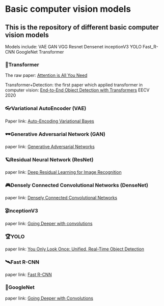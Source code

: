 # Basic computer vision models

## This is the repository of different basic computer vision models

Models include: VAE GAN VGG Resnet Densenet inceptionV3 YOLO Fast_R-CNN GoogleNet Transformer

### 🚀Transformer 

The raw paper: [Attention is All You Need](https://arxiv.org/abs/1706.03762)

Transformer+Detection: the first paper which applied transformer in computer vision: [End-to-End Object Detection with Transformers](https://arxiv.org/abs/2005.12872) EECV 2020 




### 👓Variational AutoEncoder (VAE)

Paper link: [Auto-Encoding Variational Bayes](https://arxiv.org/abs/1312.6114)

### 🕶Generative Adversarial Network (GAN)

paper link: [Generative Adversarial Networks](https://arxiv.org/abs/1406.2661)

### 🪐Residual Neural Network (ResNet)

paper link: [Deep Residual Learning for Image Recognition](https://arxiv.org/abs/1512.03385)

### 🎮Densely Connected Convolutional Networks (DenseNet)

paper link: [Densely Connected Convolutional Networks](https://arxiv.org/abs/1608.06993)

### 🎖InceptionV3

paper link: [Going Deeper with convolutions](https://static.googleusercontent.com/media/research.google.com/en//pubs/archive/43022.pdf)

### 🏆YOLO

paper link: [You Only Look Once: Unified, Real-Time Object Detection](https://arxiv.org/abs/1506.02640)

### 🛰Fast R-CNN

paper link: [Fast R-CNN](https://arxiv.org/pdf/1504.08083.pdf)

### 🚄GoogleNet

paper link: [Going Deeper with Convolutions](https://arxiv.org/abs/1409.4842)






